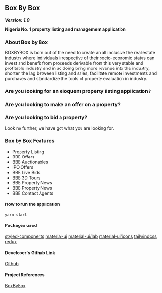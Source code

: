 ## Box By Box

**_Version: 1.0_**

**Nigeria No. 1 property listing and management application**

### About Box by Box

BOXBYBOX is born out of the need to create an all inclusive the real estate industry where individuals irrespective of their socio-economic status can invest and benefit from proceeds derivable from this very stable and profitable industry and in so doing bring more revenue into the industry, shorten the lag between listing and sales, facilitate remote investments and purchases and standardize the tools of property evaluation in industry.

### Are you looking for an eloquent property listing application?

### Are you looking to make an offer on a property?

### Are you looking to bid a property?

Look no further, we have got what you are looking for.

### Box by Box Features

- Property Listing
- BBB Offers
- BBB Auctionables
- IPO Offers
- BBB Live Bids
- BBB 3D Tours
- BBB Property News
- BBB Property News
- BBB Contact Agents

#### How to run the application

```
yarn start
```

#### Packages used

[styled-components](https://www.npmjs.com/package/styled-components)
[material-ui](https://www.npmjs.com/package/@material-ui/core)
[material-ui/lab](https://www.npmjs.com/package/@material-ui/lab)
[material-ui/icons](https://www.npmjs.com/package/@material-ui/icons)
[tailwindcss](https://tailwindcss.com/)
[redux](https://redux.js.org/)

#### Developer's Github Link

[Github](https://github.com/samwizzy)

#### Project References

[BoxByBox](https://dev.boxbybox.com/)
